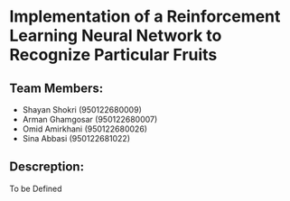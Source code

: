 # Implementation of a Reinforcement Learning Neural Network to Recognize Particular Fruits

## Team Members:
- Shayan Shokri (950122680009)
- Arman Ghamgosar (950122680007)
- Omid Amirkhani (950122680026)
- Sina Abbasi (950122681022)

## Descreption:
To be Defined
